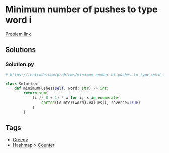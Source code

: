 # Minimum number of pushes to type word i

[Problem link](https://leetcode.com/problems/minimum-number-of-pushes-to-type-word-i/)

## Solutions


### Solution.py
```py
# https://leetcode.com/problems/minimum-number-of-pushes-to-type-word-i/

class Solution:
    def minimumPushes(self, word: str) -> int:
        return sum(
            (i // 8 + 1) * x for i, x in enumerate(
                sorted(Counter(word).values(), reverse=True)
            )
        )
```
## Tags

* [Greedy](/Collections/greedy.md#greedy)
* [Hashmap](/Collections/hashmap.md#hashmap) > [Counter](/Collections/hashmap.md#counter)
